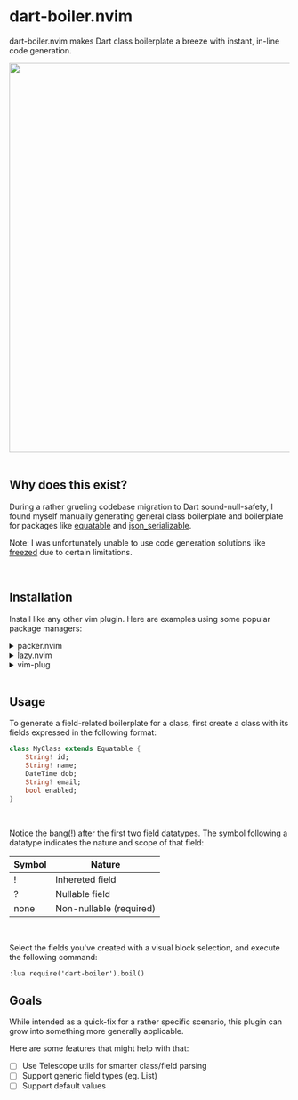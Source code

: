 # dart-boiler.nvim

dart-boiler.nvim makes Dart class boilerplate a breeze with instant, in-line code generation.

<div align="center">
    
<img height="700" src="https://user-images.githubusercontent.com/7101404/231917203-45afcf2b-4845-4798-a6f0-c38f9edf99ae.gif">
    
</div>
    
<BR>
    
## Why does this exist?

During a rather grueling codebase migration to Dart sound-null-safety, 
I found myself manually generating general class boilerplate and boilerplate for packages like [equatable][] and [json_serializable][].

Note: I was unfortunately unable to use code generation solutions like [freezed][] due to certain limitations.

[equatable]: https://pub.dev/packages/equatable
[json_serializable]: https://pub.dev/packages/json_serializable
[freezed]: https://pub.dev/packages/freezed

<BR>

## Installation

Install like any other vim plugin.
Here are examples using some popular package managers:

<details>
<summary>packer.nvim</summary>

```lua
use 'rafaelcolladojr/dart-boiler.nvim'
```
</details>

<details>
<summary>lazy.nvim</summary>

```lua
{
    'rafaelcolladojr/dart-boiler.nvim'
}
```
</details>

<details>
<summary>vim-plug</summary>
### vim-plug 

```lua
Plug 'rafaelcolladojr/dart-boiler.nvim'
```
</details>

<BR>

## Usage

To generate a field-related boilerplate for a class, first create a class with its fields expressed in the following format:

```dart
class MyClass extends Equatable {
    String! id;
    String! name;
    DateTime dob;
    String? email;
    bool enabled;
}
```

<BR>

Notice the bang(!) after the first two field datatypes.
The symbol following a datatype indicates the nature and scope of that field:

| Symbol | Nature |
| --- | --- |
| ! | Inhereted field |
| ? | Nullable field |
| none | Non-nullable (required) |


<BR>

Select the fields you've created with a visual block selection, and execute the following command:

```vimscript
:lua require('dart-boiler').boil()
```

## Goals

While intended as a quick-fix for a rather specific scenario, this plugin can grow into something more generally applicable.

Here are some features that might help with that:

- [ ] Use Telescope utils for smarter class/field parsing
- [ ] Support generic field types (eg. List<T>)
- [ ] Support default values
